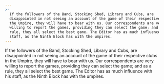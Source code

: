 ```yaml
---
>-
  If the followers of the Band, Stocking Shed, Library and Cubs, are
  disappointed in not seeing an account of the game of their respective clubs in
  the Umpire, they will have to bear with us. Our correspondents are very
  willing to report the games, providing they can select the game; and as a
  rule, they all select the best game. The Editor has as much influence with his
  staff, as the Ninth Block has with the umpires.
---
```


If the followers of the Band, Stocking Shed, Library and Cubs, are disappointed in not seeing an account of the game of their respective clubs in the Umpire, they will have to bear with us. Our correspondents are very willing to report the games, providing they can select the game; and as a rule, they all select the best game. The Editor has as much influence with his staff, as the Ninth Block has with the umpires.